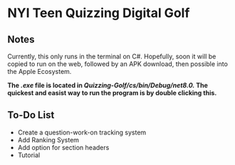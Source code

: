 # NYI Teen Quizzing Digital Golf
## Notes
Currently, this only runs in the terminal on C#. Hopefully, soon it will be copied to run on the web, followed by an APK download, then possible into the Apple Ecosystem.

**The _.exe_ file is located in _Quizzing-Golf/cs/bin/Debug/net8.0._ The quickest and easist way to run the program is by double clicking this.**
## To-Do List
* Create a question-work-on tracking system
* Add Ranking System
* Add option for section headers
* Tutorial
